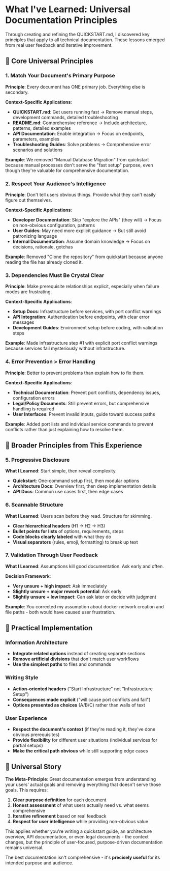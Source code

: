 # What I've Learned: Universal Documentation Principles

Through creating and refining the QUICKSTART.md, I discovered key principles that apply to all technical documentation. These lessons emerged from real user feedback and iterative improvement.

## 🎯 Core Universal Principles

### 1. Match Your Document's Primary Purpose

**Principle**: Every document has ONE primary job. Everything else is secondary.

**Context-Specific Applications**:
- **QUICKSTART.md**: Get users running fast → Remove manual steps, development commands, detailed troubleshooting
- **README.md**: Comprehensive reference → Include architecture, patterns, detailed examples
- **API Documentation**: Enable integration → Focus on endpoints, parameters, examples
- **Troubleshooting Guides**: Solve problems → Comprehensive error scenarios and solutions

**Example**: We removed "Manual Database Migration" from quickstart because manual processes don't serve the "fast setup" purpose, even though they're valuable for comprehensive documentation.

### 2. Respect Your Audience's Intelligence

**Principle**: Don't tell users obvious things. Provide what they can't easily figure out themselves.

**Context-Specific Applications**:
- **Developer Documentation**: Skip "explore the APIs" (they will) → Focus on non-obvious configuration, patterns
- **User Guides**: May need more explicit guidance → But still avoid patronizing language
- **Internal Documentation**: Assume domain knowledge → Focus on decisions, rationale, gotchas

**Example**: Removed "Clone the repository" from quickstart because anyone reading the file has already cloned it.

### 3. Dependencies Must Be Crystal Clear

**Principle**: Make prerequisite relationships explicit, especially when failure modes are frustrating.

**Context-Specific Applications**:
- **Setup Docs**: Infrastructure before services, with port conflict warnings
- **API Integration**: Authentication before endpoints, with clear error messages
- **Development Guides**: Environment setup before coding, with validation steps

**Example**: Made infrastructure step #1 with explicit port conflict warnings because services fail mysteriously without infrastructure.

### 4. Error Prevention > Error Handling

**Principle**: Better to prevent problems than explain how to fix them.

**Context-Specific Applications**:
- **Technical Documentation**: Prevent port conflicts, dependency issues, configuration errors
- **Legal/Policy Documents**: Still prevent errors, but comprehensive handling is required
- **User Interfaces**: Prevent invalid inputs, guide toward success paths

**Example**: Added port lists and individual service commands to prevent conflicts rather than just explaining how to resolve them.

## 🚀 Broader Principles from This Experience

### 5. Progressive Disclosure

**What I Learned**: Start simple, then reveal complexity.

- **Quickstart**: One-command setup first, then modular options
- **Architecture Docs**: Overview first, then deep implementation details
- **API Docs**: Common use cases first, then edge cases

### 6. Scannable Structure

**What I Learned**: Users scan before they read. Structure for skimming.

- **Clear hierarchical headers** (H1 → H2 → H3)
- **Bullet points for lists** of options, requirements, steps
- **Code blocks clearly labeled** with what they do
- **Visual separators** (rules, emoji, formatting) to break up text

### 7. Validation Through User Feedback

**What I Learned**: Assumptions kill good documentation. Ask early and often.

**Decision Framework**:
- **Very unsure + high impact**: Ask immediately
- **Slightly unsure + major rework potential**: Ask early  
- **Slightly unsure + low impact**: Can ask later or decide with judgment

**Example**: You corrected my assumption about docker network creation and file paths - both would have caused user frustration.

## 🔧 Practical Implementation

### Information Architecture
- **Integrate related options** instead of creating separate sections
- **Remove artificial divisions** that don't match user workflows
- **Use the simplest paths** to files and commands

### Writing Style
- **Action-oriented headers** ("Start Infrastructure" not "Infrastructure Setup")
- **Consequences made explicit** ("will cause port conflicts and fail")
- **Options presented as choices** (A/B/C) rather than walls of text

### User Experience
- **Respect the document's context** (if they're reading it, they've done obvious prerequisites)
- **Provide flexibility** for different user situations (individual services for partial setups)
- **Make the critical path obvious** while still supporting edge cases

## 🎯 Universal Story

**The Meta-Principle**: Great documentation emerges from understanding your users' actual goals and removing everything that doesn't serve those goals. This requires:

1. **Clear purpose definition** for each document
2. **Honest assessment** of what users actually need vs. what seems comprehensive
3. **Iterative refinement** based on real feedback
4. **Respect for user intelligence** while providing non-obvious value

This applies whether you're writing a quickstart guide, an architecture overview, API documentation, or even legal documents - the context changes, but the principle of user-focused, purpose-driven documentation remains universal.

The best documentation isn't comprehensive - it's **precisely useful** for its intended purpose and audience.